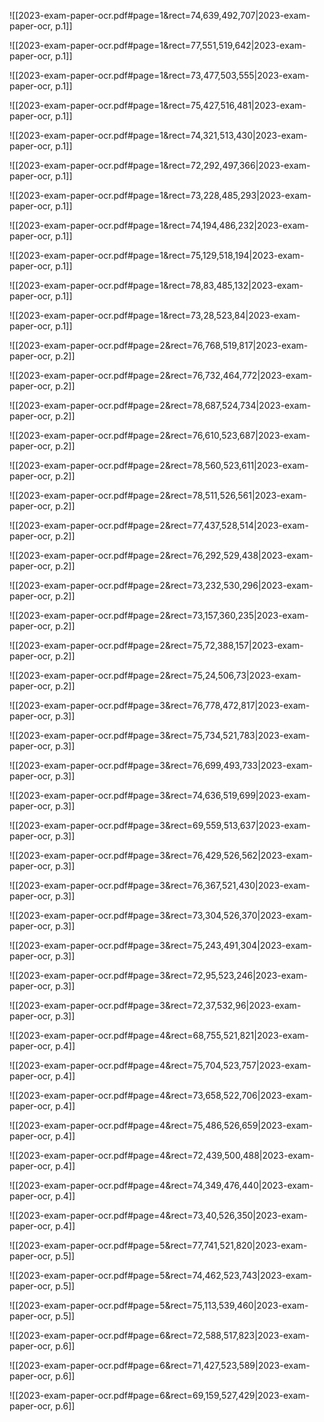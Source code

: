 ![[2023-exam-paper-ocr.pdf#page=1&rect=74,639,492,707|2023-exam-paper-ocr, p.1]]




![[2023-exam-paper-ocr.pdf#page=1&rect=77,551,519,642|2023-exam-paper-ocr, p.1]]



![[2023-exam-paper-ocr.pdf#page=1&rect=73,477,503,555|2023-exam-paper-ocr, p.1]]



![[2023-exam-paper-ocr.pdf#page=1&rect=75,427,516,481|2023-exam-paper-ocr, p.1]]



![[2023-exam-paper-ocr.pdf#page=1&rect=74,321,513,430|2023-exam-paper-ocr, p.1]]



![[2023-exam-paper-ocr.pdf#page=1&rect=72,292,497,366|2023-exam-paper-ocr, p.1]]



![[2023-exam-paper-ocr.pdf#page=1&rect=73,228,485,293|2023-exam-paper-ocr, p.1]]



![[2023-exam-paper-ocr.pdf#page=1&rect=74,194,486,232|2023-exam-paper-ocr, p.1]]



![[2023-exam-paper-ocr.pdf#page=1&rect=75,129,518,194|2023-exam-paper-ocr, p.1]]



![[2023-exam-paper-ocr.pdf#page=1&rect=78,83,485,132|2023-exam-paper-ocr, p.1]]



![[2023-exam-paper-ocr.pdf#page=1&rect=73,28,523,84|2023-exam-paper-ocr, p.1]]



![[2023-exam-paper-ocr.pdf#page=2&rect=76,768,519,817|2023-exam-paper-ocr, p.2]]



![[2023-exam-paper-ocr.pdf#page=2&rect=76,732,464,772|2023-exam-paper-ocr, p.2]]



![[2023-exam-paper-ocr.pdf#page=2&rect=78,687,524,734|2023-exam-paper-ocr, p.2]]



![[2023-exam-paper-ocr.pdf#page=2&rect=76,610,523,687|2023-exam-paper-ocr, p.2]]



![[2023-exam-paper-ocr.pdf#page=2&rect=78,560,523,611|2023-exam-paper-ocr, p.2]]



![[2023-exam-paper-ocr.pdf#page=2&rect=78,511,526,561|2023-exam-paper-ocr, p.2]]



![[2023-exam-paper-ocr.pdf#page=2&rect=77,437,528,514|2023-exam-paper-ocr, p.2]]



![[2023-exam-paper-ocr.pdf#page=2&rect=76,292,529,438|2023-exam-paper-ocr, p.2]]



![[2023-exam-paper-ocr.pdf#page=2&rect=73,232,530,296|2023-exam-paper-ocr, p.2]]



![[2023-exam-paper-ocr.pdf#page=2&rect=73,157,360,235|2023-exam-paper-ocr, p.2]]



![[2023-exam-paper-ocr.pdf#page=2&rect=75,72,388,157|2023-exam-paper-ocr, p.2]]



![[2023-exam-paper-ocr.pdf#page=2&rect=75,24,506,73|2023-exam-paper-ocr, p.2]]



![[2023-exam-paper-ocr.pdf#page=3&rect=76,778,472,817|2023-exam-paper-ocr, p.3]]



![[2023-exam-paper-ocr.pdf#page=3&rect=75,734,521,783|2023-exam-paper-ocr, p.3]]



![[2023-exam-paper-ocr.pdf#page=3&rect=76,699,493,733|2023-exam-paper-ocr, p.3]]



![[2023-exam-paper-ocr.pdf#page=3&rect=74,636,519,699|2023-exam-paper-ocr, p.3]]



![[2023-exam-paper-ocr.pdf#page=3&rect=69,559,513,637|2023-exam-paper-ocr, p.3]]



![[2023-exam-paper-ocr.pdf#page=3&rect=76,429,526,562|2023-exam-paper-ocr, p.3]]



![[2023-exam-paper-ocr.pdf#page=3&rect=76,367,521,430|2023-exam-paper-ocr, p.3]]



![[2023-exam-paper-ocr.pdf#page=3&rect=73,304,526,370|2023-exam-paper-ocr, p.3]]



![[2023-exam-paper-ocr.pdf#page=3&rect=75,243,491,304|2023-exam-paper-ocr, p.3]]



![[2023-exam-paper-ocr.pdf#page=3&rect=72,95,523,246|2023-exam-paper-ocr, p.3]]



![[2023-exam-paper-ocr.pdf#page=3&rect=72,37,532,96|2023-exam-paper-ocr, p.3]]



![[2023-exam-paper-ocr.pdf#page=4&rect=68,755,521,821|2023-exam-paper-ocr, p.4]]



![[2023-exam-paper-ocr.pdf#page=4&rect=75,704,523,757|2023-exam-paper-ocr, p.4]]



![[2023-exam-paper-ocr.pdf#page=4&rect=73,658,522,706|2023-exam-paper-ocr, p.4]]



![[2023-exam-paper-ocr.pdf#page=4&rect=75,486,526,659|2023-exam-paper-ocr, p.4]]



![[2023-exam-paper-ocr.pdf#page=4&rect=72,439,500,488|2023-exam-paper-ocr, p.4]]



![[2023-exam-paper-ocr.pdf#page=4&rect=74,349,476,440|2023-exam-paper-ocr, p.4]]



![[2023-exam-paper-ocr.pdf#page=4&rect=73,40,526,350|2023-exam-paper-ocr, p.4]]



![[2023-exam-paper-ocr.pdf#page=5&rect=77,741,521,820|2023-exam-paper-ocr, p.5]]



![[2023-exam-paper-ocr.pdf#page=5&rect=74,462,523,743|2023-exam-paper-ocr, p.5]]



![[2023-exam-paper-ocr.pdf#page=5&rect=75,113,539,460|2023-exam-paper-ocr, p.5]]



![[2023-exam-paper-ocr.pdf#page=6&rect=72,588,517,823|2023-exam-paper-ocr, p.6]]



![[2023-exam-paper-ocr.pdf#page=6&rect=71,427,523,589|2023-exam-paper-ocr, p.6]]



![[2023-exam-paper-ocr.pdf#page=6&rect=69,159,527,429|2023-exam-paper-ocr, p.6]]



